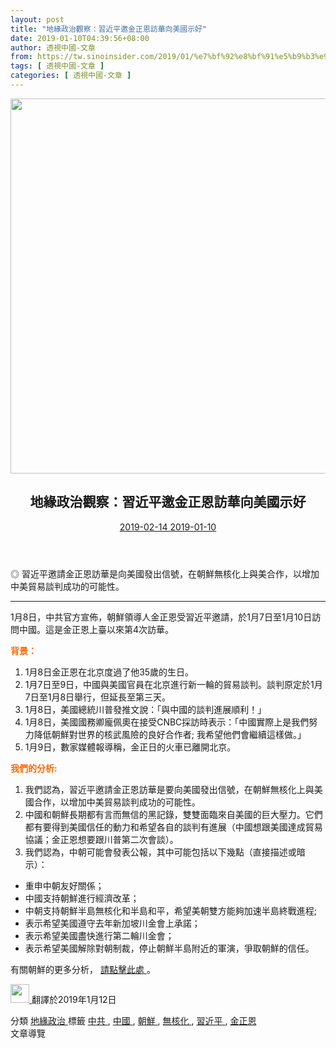 ```yaml
---
layout: post
title: "地緣政治觀察：習近平邀金正恩訪華向美國示好"
date: 2019-01-10T04:39:56+08:00
author: 透視中國-文章
from: https://tw.sinoinsider.com/2019/01/%e7%bf%92%e8%bf%91%e5%b9%b3%e9%82%80%e9%87%91%e6%ad%a3%e6%81%a9%e8%a8%aa%e8%8f%af%e5%90%91%e7%be%8e%e5%9c%8b%e7%a4%ba%e5%a5%bd/
tags: [ 透視中國-文章 ]
categories: [ 透視中國-文章 ]
---
```


<article class="post-1854 post type-post status-publish format-standard has-post-thumbnail hentry category-geopolitics tag-43 tag-39 tag-50 tag-52 tag-45 tag-51" id="post-1854" itemscope="" itemtype="https://schema.org/CreativeWork">
 <div class="inside-article">
  <div class="featured-image page-header-image-single">
   <img alt="" class="attachment-full size-full" height="600" itemprop="image" sizes="(max-width: 900px) 100vw, 900px" src="https://tw.sinoinsider.com/wp-content/uploads/sites/2/2019/01/Xi_Kim_meeting01.jpg" srcset="https://tw.sinoinsider.com/wp-content/uploads/sites/2/2019/01/Xi_Kim_meeting01.jpg 900w, https://tw.sinoinsider.com/wp-content/uploads/sites/2/2019/01/Xi_Kim_meeting01-300x200.jpg 300w, https://tw.sinoinsider.com/wp-content/uploads/sites/2/2019/01/Xi_Kim_meeting01-768x512.jpg 768w, https://tw.sinoinsider.com/wp-content/uploads/sites/2/2019/01/Xi_Kim_meeting01-600x400.jpg 600w" width="900"/>
  </div>
  <header class="entry-header">
   <h1 class="entry-title" itemprop="headline">
    地緣政治觀察：習近平邀金正恩訪華向美國示好
   </h1>
   <div class="entry-meta">
    <span class="posted-on">
     <a href="https://tw.sinoinsider.com/2019/01/%e7%bf%92%e8%bf%91%e5%b9%b3%e9%82%80%e9%87%91%e6%ad%a3%e6%81%a9%e8%a8%aa%e8%8f%af%e5%90%91%e7%be%8e%e5%9c%8b%e7%a4%ba%e5%a5%bd/" rel="bookmark" title="04:39">
      <time class="updated" datetime="2019-02-14T21:52:52+08:00" itemprop="dateModified">
       2019-02-14
      </time>
      <time class="entry-date published" datetime="2019-01-10T04:39:56+08:00" itemprop="datePublished">
       2019-01-10
      </time>
     </a>
    </span>
   </div>
   <!-- .entry-meta -->
  </header>
  <!-- .entry-header -->
  <div class="entry-content" itemprop="text">
   <p>
    ◎ 習近平邀請金正恩訪華是向美國發出信號，在朝鮮無核化上與美合作，以增加中美貿易談判成功的可能性。
   </p>
   <p>
    <span id="more-1854">
    </span>
   </p>
   <hr/>
   <p>
    1月8日，中共官方宣佈，朝鮮領導人金正恩受習近平邀請，於1月7日至1月10日訪問中國。這是金正恩上臺以來第4次訪華。
   </p>
   <p>
   </p>
   <p>
    <span style="color: #ff6600;">
     <strong>
      背景：
     </strong>
    </span>
   </p>
   <ol>
    <li>
     1月8日金正恩在北京度過了他35歲的生日。
    </li>
    <li>
     1月7日至9日，中國與美國官員在北京進行新一輪的貿易談判。談判原定於1月7日至1月8日舉行，但延長至第三天。
    </li>
    <li>
     1月8日，美國總統川普發推文說：「與中國的談判進展順利！」
    </li>
    <li>
     1月8日，美國國務卿龐佩奧在接受CNBC採訪時表示：「中國實際上是我們努力降低朝鮮對世界的核武風險的良好合作者; 我希望他們會繼續這樣做。」
    </li>
    <li>
     1月9日，數家媒體報導稱，金正日的火車已離開北京。
    </li>
   </ol>
   <p>
   </p>
   <p>
    <span style="color: #ff6600;">
     <strong>
      我們的分析:
     </strong>
    </span>
   </p>
   <ol>
    <li>
     我們認為，習近平邀請金正恩訪華是要向美國發出信號，在朝鮮無核化上與美國合作，以增加中美貿易談判成功的可能性。
    </li>
    <li>
     中國和朝鮮長期都有言而無信的黑記錄，雙雙面臨來自美國的巨大壓力。它們都有要得到美國信任的動力和希望各自的談判有進展（中國想跟美國達成貿易協議；金正恩想要跟川普第二次會談）。
    </li>
    <li>
     我們認為，中朝可能會發表公報，其中可能包括以下幾點（直接描述或暗示）：
    </li>
   </ol>
   <ul>
    <li>
     重申中朝友好關係；
    </li>
    <li>
     中國支持朝鮮進行經濟改革；
    </li>
    <li>
     中朝支持朝鮮半島無核化和半島和平，希望美朝雙方能夠加速半島終戰進程;
    </li>
    <li>
     表示希望美國遵守去年新加坡川金會上承諾；
    </li>
    <li>
     表示希望美國盡快進行第二輪川金會；
    </li>
    <li>
     表示希望美國解除對朝制裁，停止朝鮮半島附近的軍演，爭取朝鮮的信任。
    </li>
   </ul>
   <p>
   </p>
   <p>
    有關朝鮮的更多分析，
    <a href="https://sinoinsider.com/north-korea-denuclearization/">
     請點擊此處
    </a>
    。
   </p>
   <p>
   </p>
   <p>
    <a href="https://sinoinsider.com/2019/01/geopolitics-watch-xi-summoning-kim-to-beijing-a-goodwill-gesture-to-america/">
     <img alt="" class="size-full wp-image-1848 alignleft" height="30" src="https://tw.sinoinsider.com/wp-content/uploads/sites/2/2019/01/EN.png" width="30"/>
    </a>
    翻譯於2019年1月12日
   </p>
  </div>
  <!-- .entry-content -->
  <footer class="entry-meta">
   <span class="cat-links">
    <span class="screen-reader-text">
     分類
    </span>
    <a href="https://tw.sinoinsider.com/category/geopolitics/" rel="category tag">
     地緣政治
    </a>
   </span>
   <span class="tags-links">
    <span class="screen-reader-text">
     標籤
    </span>
    <a href="https://tw.sinoinsider.com/tag/%e4%b8%ad%e5%85%b1/" rel="tag">
     中共
    </a>
    ,
    <a href="https://tw.sinoinsider.com/tag/%e4%b8%ad%e5%9c%8b/" rel="tag">
     中國
    </a>
    ,
    <a href="https://tw.sinoinsider.com/tag/%e6%9c%9d%e9%ae%ae/" rel="tag">
     朝鮮
    </a>
    ,
    <a href="https://tw.sinoinsider.com/tag/%e7%84%a1%e6%a0%b8%e5%8c%96/" rel="tag">
     無核化
    </a>
    ,
    <a href="https://tw.sinoinsider.com/tag/%e7%bf%92%e8%bf%91%e5%b9%b3/" rel="tag">
     習近平
    </a>
    ,
    <a href="https://tw.sinoinsider.com/tag/%e9%87%91%e6%ad%a3%e6%81%a9/" rel="tag">
     金正恩
    </a>
   </span>
   <nav class="post-navigation" id="nav-below">
    <span class="screen-reader-text">
     文章導覽
    </span>
   </nav>
   <!-- #nav-below -->
  </footer>
  <!-- .entry-meta -->
 </div>
 <!-- .inside-article -->
</article>

